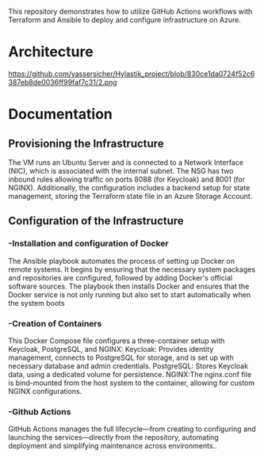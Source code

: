 This repository demonstrates how to utilize GitHub Actions workflows with Terraform and Ansible to deploy and configure infrastructure on Azure.

# Architecture
https://github.com/yassersicher/Hylastik_project/blob/830ce1da0724f52c6387eb8de0036ff99faf7c31/2.png
# Documentation
## Provisioning the Infrastructure  
The VM runs an Ubuntu Server and is connected to a Network Interface (NIC), which is associated with the internal subnet. The NSG has two inbound rules allowing traffic on ports 8088 (for Keycloak) and 8001 (for NGINX). Additionally, the configuration includes a backend setup for state management, storing the Terraform state file in an Azure Storage Account.
## Configuration of the Infrastructure
### -Installation and configuration of Docker
The Ansible playbook automates the process of setting up Docker on remote systems. It begins by ensuring that the necessary system packages and repositories are configured, followed by adding Docker's official software sources. The playbook then installs Docker and ensures that the Docker service is not only running but also set to start automatically when the system boots
### -Creation of Containers 
This Docker Compose file configures a three-container setup with Keycloak, PostgreSQL, and NGINX:
Keycloak: Provides identity management, connects to PostgreSQL for storage, and is set up with necessary database and admin credentials.
PostgreSQL: Stores Keycloak data, using a dedicated volume for persistence.
NGINX:The nginx.conf file is bind-mounted from the host system to the container, allowing for custom NGINX configurations. 
### -Github Actions 
GitHub Actions manages the full lifecycle—from creating to configuring  and launching the services—directly from the repository, automating deployment and simplifying maintenance across environments..
